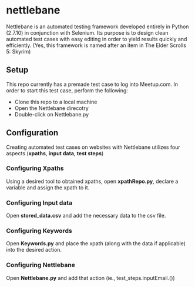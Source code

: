 # nettlebane
Nettlebane is an automated testing framework developed entirely in Python (2.7.10) in conjunction with Selenium. Its purpose is to design clean automated test cases with easy editing in order to yield results quickly and efficiently.
(Yes, this framework is named after an item in The Elder Scrolls 5: Skyrim)

## Setup
This repo currently has a premade test case to log into Meetup.com.
In order to start this test case, perform the following:
* Clone this repo to a local machine
* Open the Nettlebane direcotry
* Double-click on Nettlebane.py

## Configuration
Creating automated test cases on websites with Nettlebane utilizes four aspects (**xpaths**, **input data**, **test steps**)

### Configuring Xpaths
Using a desired tool to obtained xpaths, open **xpathRepo.py**, declare a variable and assign the xpath to it.

### Configuring Input data
Open **stored_data.csv** and add the necessary data to the csv file.

### Configuring Keywords
Open **Keywords.py** and place the xpath (along with the data if applicable) into the desired action.

### Configuring Nettlebane
Open **Nettlebane.py** and add that action (ie., test_steps.inputEmail.())
